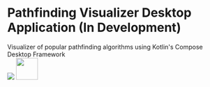 # Pathfinding Visualizer Desktop Application (In Development) 
Visualizer of popular pathfinding algorithms using Kotlin's Compose Desktop Framework
<br>
<img src="https://skillicons.dev/icons?i=kotlin"/> 
<img src="https://3.bp.blogspot.com/-VVp3WvJvl84/X0Vu6EjYqDI/AAAAAAAAPjU/ZOMKiUlgfg8ok8DY8Hc-ocOvGdB0z86AgCLcBGAsYHQ/s1600/jetpack%2Bcompose%2Bicon_RGB.png" width="50" height="50"/> 
